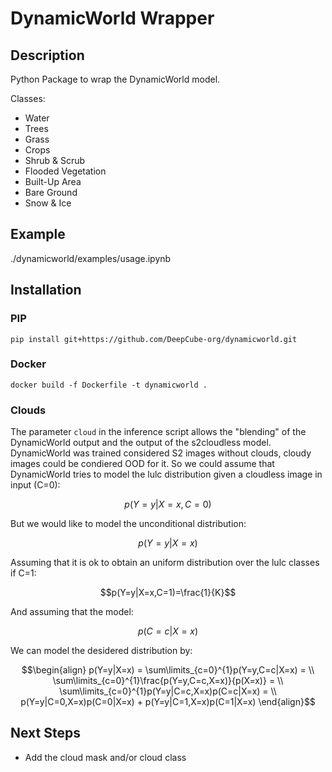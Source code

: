 # DynamicWorld Wrapper

## Description

Python Package to wrap the DynamicWorld model.

Classes:

- Water
- Trees
- Grass
- Crops
- Shrub & Scrub
- Flooded Vegetation
- Built-Up Area
- Bare Ground
- Snow & Ice

## Example

./dynamicworld/examples/usage.ipynb

## Installation

### PIP
```
pip install git+https://github.com/DeepCube-org/dynamicworld.git
```

### Docker
```
docker build -f Dockerfile -t dynamicworld .
```
### Clouds

The parameter ```cloud``` in the inference script allows the "blending" of the DynamicWorld output and the output of the s2cloudless model. 
DynamicWorld was trained considered S2 images without clouds, cloudy images could be condiered OOD for it. 
So we could assume that DynamicWorld tries to model the lulc distribution given a cloudless image in input (C=0):

$$p(Y=y|X=x, C=0)$$

But we would like to model the unconditional distribution:

$$p(Y=y|X=x)$$

Assuming that it is ok to obtain an uniform distribution over the lulc classes if C=1:

$$p(Y=y|X=x,C=1)=\frac{1}{K}$$

And assuming that the model:

$$p(C=c|X=x)$$

We can model the desidered distribution by:
```math
\begin{align}
p(Y=y|X=x) = \sum\limits_{c=0}^{1}p(Y=y,C=c|X=x) = \\
\sum\limits_{c=0}^{1}\frac{p(Y=y,C=c,X=x)}{p(X=x)} = \\
\sum\limits_{c=0}^{1}p(Y=y|C=c,X=x)p(C=c|X=x) = \\
p(Y=y|C=0,X=x)p(C=0|X=x) + p(Y=y|C=1,X=x)p(C=1|X=x)
\end{align}
```



## Next Steps

- Add the cloud mask and/or cloud class
